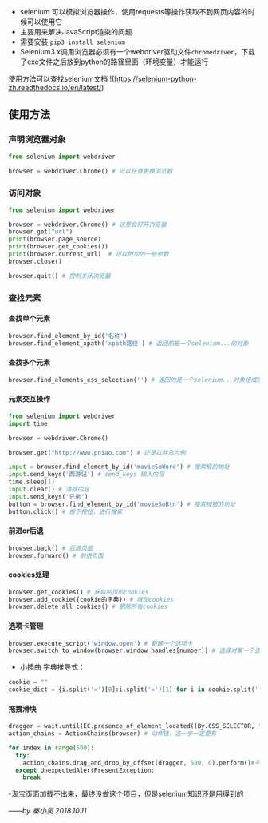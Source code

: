 - selenium 可以模拟浏览器操作，使用requests等操作获取不到网页内容的时候可以使用它
- 主要用来解决JavaScript渲染的问题
- 需要安装 `pip3 install selenium`
- Selenium3.x调用浏览器必须有一个webdriver驱动文件`chromedriver`，下载了exe文件之后放到python的路径里面（环境变量）才能运行

使用方法可以查找selenium文档 !(https://selenium-python-zh.readthedocs.io/en/latest/)

## 使用方法

### 声明浏览器对象

```python
from selenium import webdriver

browser = webdriver.Chrome() # 可以任意更换浏览器
```

### 访问对象

```python
from selenium import webdriver

browser = webdriver.Chrome() # 这里会打开浏览器
browser.get("url")
print(browser.page_source)
print(browser.get_cookies())
print(browser.current_url)  # 可以附加的一些参数
browser.close()

browser.quit() # 控制关闭浏览器
```

### 查找元素

#### 查找单个元素

```python
browser.find_element_by_id('名称')
browser.find_element_xpath('xpath路径') # 返回的是一个selenium...的对象
```

#### 查找多个元素

```python
browser.find_elements_css_selection('') # 返回的是一个selenium...对象组成的列表
```

#### 元素交互操作

```python
from selenium import webdriver
import time

browser = webdriver.Chrome()

browser.get("http://www.pniao.com") # 还是以胖鸟为例

input = browser.find_element_by_id('movieSoWord') # 搜索框的地址
input.send_keys('西游记') # send_keys 输入内容
time.sleep(1)
input.clear() # 清除内容
input.send_keys('兄弟')
button = browser.find_element_by_id('movieSoBtn') # 搜索按钮的地址
button.click() # 按下按钮，进行搜索
```

#### 前进or后退

```python
browser.back() # 后退页面
browser.forward() # 前进页面
```

#### cookies处理

```python
browser.get_cookies() # 获取网页的cookies
browser.add_cookie({cookie的字典}) # 增加cookies
browser.delete_all_cookies() # 删除所有cookies
```

#### 选项卡管理

```python
browser.execute_script('window.open') # 新建一个选项卡
browser.switch_to_window(browser.window_handles[number]) # 选择对某一个选项卡进行操作
```

- 小插曲
字典推导式：
```python
cookie = ""
cookie_dict = {i.split('=')[0]:i.split('=')[1] for i in cookie.split('; ')}
```

#### 拖拽滑块

```python
dragger = wait.until(EC.presence_of_element_located((By.CSS_SELECTOR, "#nc_1_n1z"))) # 捕捉初始位置
action_chains = ActionChains(browser) # 动作链，这一步一定要有

for index in range(500):
  try:
    action_chains.drag_and_drop_by_offset(dragger, 500, 0).perform()#平行移动鼠标，此处直接设一个超出范围的值，这样拉到头后会报错从而结束这个动作
  except UnexpectedAlertPresentException:
    break
```

-淘宝页面加载不出来，最终没做这个项目，但是selenium知识还是用得到的

*——by 秦小炅 2018.10.11*
